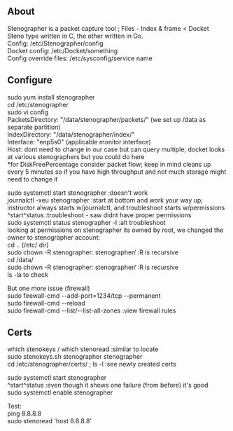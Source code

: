 ## About
Stenographer is a packet capture tool ; Files - Index & frame  < Docket  
Steno type written in C, the other written in Go.  
Config: /etc/Stenographer/config  
Docket config: /etc/Docket/something  
Config override files: /etc/sysconfig/service name  

## Configure
sudo yum install stenographer  
cd /etc/stenographer  
sudo vi config  
PacketsDirectory: "/data/stenographer/packets/" (we set up /data as separate partition)  
IndexDirectory: "/data/stenographer/index/"  
Interface: "enp5s0" (applicable monitor interface)  
Host: dont need to change in our case but can query multiple; docket looks at various stenographers but you could do here  
*for DiskFreePercentage consider packet flow; keep in mind cleans up every 5 minutes so if you have high throughput and not much storage might need to change it  

sudo systemctl start stenographer :doesn't work  
journalctl -xeu stenographer :start at bottom and work your way up; instructor always starts w/journalctl, and troubleshoot starts w/permissions  
^start^status :troubleshoot - saw didnt have proper permissions  
sudo systemctl status stenographer -l :alt troubleshoot  
looking at permissions on stenographer its owned by root, we changed the owner to stenographer account:  
cd .. (/etc/ dir)  
sudo chown -R stenographer: stenographer/ :R is recursive  
cd /data/  
sudo chown -R stenographer: stenographer/ :R is recursive  
ls -la to check  

But one more issue (firewall)  
sudo firewall-cmd --add-port=1234/tcp --permanent  
sudo firewall-cmd --reload  
sudo firewall-cmd --list/--list-all-zones :view firewall rules  

## Certs
which stenokeys / which stenoread :similar to locate  
sudo stenokeys.sh stenographer stenographer  
cd /etc/stenographer/certs/ ; ls -l :see newly created certs  

sudo systemctl start stenographer  
^start^status :even though it shows one failure (from before) it's good  
sudo systemctl enable stenographer  

Test:  
ping 8.8.8.8  
sudo stenoread 'host 8.8.8.8'  
